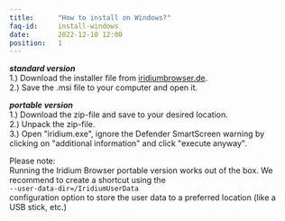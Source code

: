 ```yaml
---
title:		"How to install on Windows?"
faq-id:		install-windows
date:		2022-12-10 12:00
position:	1
---
```

_**standard version**_   
1.) Download the installer file from [iridiumbrowser.de](https://test.iridiumbrowser.de/downloads/windows "download Iridium Browser for Windows").   
2.) Save the .msi file to your computer and open it.

_**portable version**_   
1.) Download the zip-file and save to your desired location.   
2.) Unpack the zip-file.   
3.) Open "iridium.exe", ignore the Defender SmartScreen warning by clicking on "additional information" and 
click "execute anyway".   

Please note:   
Running the Iridium Browser portable version works out of the box. 
We recommend to create a shortcut using the   
```--user-data-dir=/IridiumUserData```    
configuration option to store the user data to a preferred location (like a USB stick, etc.)